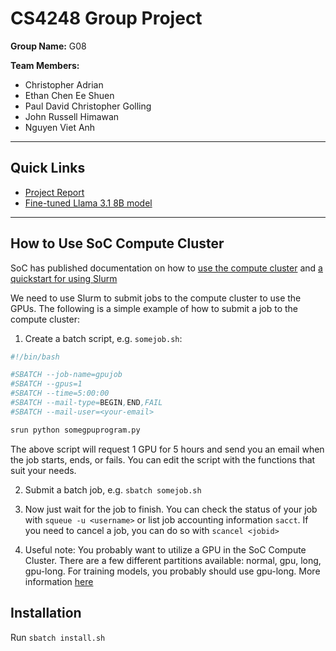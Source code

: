 # CS4248 Group Project

**Group Name:**
G08

**Team Members:**

- Christopher Adrian
- Ethan Chen Ee Shuen
- Paul David Christopher Golling
- John Russell Himawan
- Nguyen Viet Anh

---

## Quick Links

- [Project Report](https://www.overleaf.com/project/670e55bdb093a9c5de4af20e)
- [Fine-tuned Llama 3.1 8B model](https://huggingface.co/johnrhimawan/Llama-3.1-8B-Instruct-Grammatical-Error-Correction)

---

## How to Use SoC Compute Cluster

SoC has published documentation on how to [use the compute cluster](https://dochub.comp.nus.edu.sg/cf/services/compute-cluster) and [a quickstart for using Slurm](https://dochub.comp.nus.edu.sg/cf/guides/compute-cluster/slurm-quick)

We need to use Slurm to submit jobs to the compute cluster to use the GPUs. The following is a simple example of how to submit a job to the compute cluster:

1. Create a batch script, e.g. `somejob.sh`:

```bash
#!/bin/bash

#SBATCH --job-name=gpujob
#SBATCH --gpus=1
#SBATCH --time=5:00:00
#SBATCH --mail-type=BEGIN,END,FAIL
#SBATCH --mail-user=<your-email>

srun python somegpuprogram.py
```

The above script will request 1 GPU for 5 hours and send you an email when the job starts, ends, or fails. You can edit the script with the functions that suit your needs.

2. Submit a batch job, e.g. `sbatch somejob.sh`

3. Now just wait for the job to finish. You can check the status of your job with `squeue -u <username>` or list job accounting information `sacct`. If you need to cancel a job, you can do so with `scancel <jobid>`

4. Useful note: You probably want to utilize a GPU in the SoC Compute Cluster. There are a few different partitions available: normal, gpu, long, gpu-long. For training models, you probably should use gpu-long. More information [here](https://dochub.comp.nus.edu.sg/cf/guides/compute-cluster/gpu)

## Installation

Run `sbatch install.sh`
